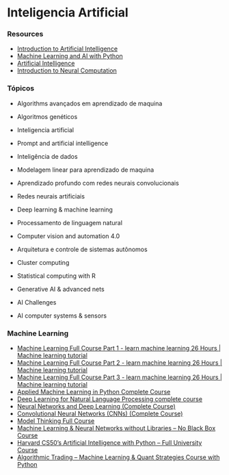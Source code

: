 # Inteligencia Artificial

### Resources
- [Introduction to Artificial Intelligence](https://www.edx.org/learn/artificial-intelligence/harvard-university-cs50-s-introduction-to-artificial-intelligence-with-python)
 - [Machine Learning and AI with Python](https://www.edx.org/learn/machine-learning/harvard-university-machine-learning-and-ai-with-python)
 - [Artificial Intelligence](https://www.youtube.com/playlist?list=PLUl4u3cNGP63gFHB6xb-kVBiQHYe_4hSi)
 - [Introduction to Neural Computation](https://www.youtube.com/playlist?list=PLUl4u3cNGP61I4aI5T6OaFfRK2gihjiMm)

### Tópicos
- Algorithms avançados em aprendizado de maquina
- Algoritmos genéticos

- Inteligencia artificial
- Prompt and artificial intelligence

- Inteligência de dados
- Modelagem linear para aprendizado de maquina

- Aprendizado profundo com redes neurais convolucionais
- Redes neurais artificiais
- Deep learning & machine learning

- Processamento de linguagem natural
- Computer vision and automation 4.0
- Arquitetura e controle de sistemas autônomos

- Cluster computing

- Statistical computing with R
- Generative AI & advanced nets

- AI Challenges
- AI computer systems & sensors

### Machine Learning
 - [Machine Learning Full Course Part 1 - learn machine learning 26 Hours | Machine learning tutorial](https://www.youtube.com/watch?v=t4tE6LkGyIY)
 - [Machine Learning Full Course Part 2 - learn machine learning 26 Hours | Machine learning tutorial](https://www.youtube.com/watch?v=ib3i78CEqDk)
 - [Machine Learning Full Course Part 3 - learn machine learning 26 Hours | Machine learning tutorial](https://www.youtube.com/watch?v=UQMZImkIBgU)
 - [Applied Machine Learning in Python Complete  Course](https://youtu.be/dh1lvdp0oCo)
 - [Deep Learning for Natural Language Processing complete course](https://www.youtube.com/watch?v=_qvVw53LZpE)
 - [Neural Networks and Deep Learning (Complete Course)](https://www.youtube.com/watch?v=nDGFMUatcgk)
 - [Convolutional Neural Networks  (CNNs) (Complete Course)](https://www.youtube.com/watch?v=WedwhJmnfUE)
 - [Model Thinking Full Course](https://www.youtube.com/watch?v=fCwDy_ijIfg)
 - [Machine Learning & Neural Networks without Libraries – No Black Box Course](https://youtu.be/3wwiOSxDAmg)
 - [Harvard CS50’s Artificial Intelligence with Python – Full University Course](https://youtu.be/5NgNicANyqM)
 - [Algorithmic Trading – Machine Learning & Quant Strategies Course with Python](https://youtu.be/9Y3yaoi9rUQ)